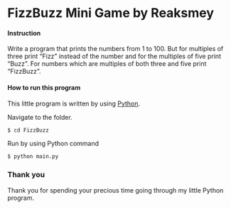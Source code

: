 # FizzBuzz Mini Game by Reaksmey
#### Instruction
Write a program that prints the numbers from 1 to 100. But for multiples of three print “Fizz” instead of the number and for the multiples of five print “Buzz”.
For numbers which are multiples of both three and five print “FizzBuzz”.


#### How to run this program

This little program is written by using [Python](https://www.python.org/).

Navigate to the folder.

```sh
$ cd FizzBuzz
```

Run by using Python command

```sh
$ python main.py
```

### Thank you

Thank you for spending your precious time going through my little Python program.